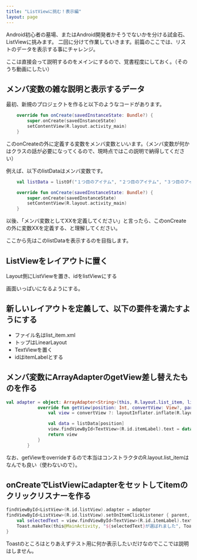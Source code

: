 ```yaml
---
title: "ListViewに挑む！表示編"
layout: page
---
```

Android初心者の墓場、またはAndroid開発者かそうでないかを分ける試金石、ListViewに挑みます。
二回に分けて作業していきます。前篇のここでは、リストのデータを表示する事にチャレンジ。

ここは直接会って説明するのをメインにするので、覚書程度にしておく。（そのうち動画にしたい）

## メンバ変数の雑な説明と表示するデータ

最初、新規のプロジェクトを作ると以下のようなコードがあります。

```kotlin
    override fun onCreate(savedInstanceState: Bundle?) {
        super.onCreate(savedInstanceState)
        setContentView(R.layout.activity_main)
    }
```

このonCreateの外に定義する変数をメンバ変数といいます。（メンバ変数が何かはクラスの話が必要になってくるので、現時点ではこの説明で納得してください）

例えば、以下のlistDataはメンバ変数です。

```kotlin
    val listData = listOf("１つ目のアイテム", "２つ目のアイテム", "３つ目のアイテム", "４つ目のアイテム", "５つ目のアイテム")

    override fun onCreate(savedInstanceState: Bundle?) {
        super.onCreate(savedInstanceState)
        setContentView(R.layout.activity_main)
    }
```

以後、「メンバ変数としてXXを定義してください」と言ったら、このonCreateの外に変数XXを定義する、と理解してください。

ここから先はこのlistDataを表示するのを目指します。

## ListViewをレイアウトに置く

Layout側にListViewを置き、idをlistViewにする

画面いっぱいになるようにする。

## 新しいレイアウトを定義して、以下の要件を満たすようにする

- ファイル名はlist_item.xml
- トップはLinearLayout
- TextViewを置く
- idはitemLabelとする

## メンバ変数にArrayAdapterのgetView差し替えたものを作る

```kotlin
val adapter = object: ArrayAdapter<String>(this, R.layout.list_item, listData) {
            override fun getView(position: Int, convertView: View?, parent: ViewGroup): View {
                val view = convertView ?: layoutInflater.inflate(R.layout.list_item, null)

                val data = listData[position]
                view.findViewById<TextView>(R.id.itemLabel).text = data
                return view
            }
        }
```

なお、getViewをoverrideするので本当はコンストラクタのR.layout.list_itemはなんでも良い（使わないので）。

## onCreateでListViewにadapterをセットしてitemのクリックリスナーを作る

```kotlin
findViewById<ListView>(R.id.listView).adapter = adapter
findViewById<ListView>(R.id.listView).setOnItemClickListener { parent, view, position, id ->
    val selectedText = view.findViewById<TextView>(R.id.itemLabel).text
    Toast.makeTex(this@MainActivity, "${selectedText}が選ばれました", Toast.LENGTH_SHORT).show()
}
```

Toastのところはとりあえずテスト用に何か表示したいだけなのでここでは説明はしません。